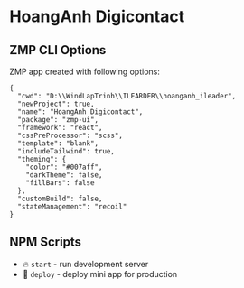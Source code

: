 # HoangAnh Digicontact

## ZMP CLI Options

ZMP app created with following options:

```
{
  "cwd": "D:\\WindLapTrinh\\ILEARDER\\hoanganh_ileader",
  "newProject": true,
  "name": "HoangAnh Digicontact",
  "package": "zmp-ui",
  "framework": "react",
  "cssPreProcessor": "scss",
  "template": "blank",
  "includeTailwind": true,
  "theming": {
    "color": "#007aff",
    "darkTheme": false,
    "fillBars": false
  },
  "customBuild": false,
  "stateManagement": "recoil"
}
```

## NPM Scripts

* 🔥 `start` - run development server
* 🙏 `deploy` - deploy mini app for production